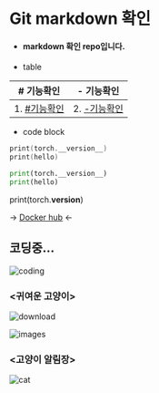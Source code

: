 # Git markdown 확인

- #### markdown 확인 repo입니다.

- table 

|# 기능확인   |- 기능확인   |
|--|--|
|1. [#기능확인](https://github.com/SongHunHan)|2. [-기능확인](https://github.com/SongHunHan)|

- code block
```cpp
print(torch.__version__)
print(hello)
```
```py
print(torch.__version__)
print(hello)
```

print(torch.__version__)

-> [Docker hub](https://hub.docker.com/) <-

## 코딩중...

![coding](https://user-images.githubusercontent.com/65228530/125380687-8f7bfb00-e3cd-11eb-9855-6c5fccbf83e4.gif)


### <귀여운 고양이>

![download](https://user-images.githubusercontent.com/65228530/125380164-b84fc080-e3cc-11eb-9ebb-94b243a85c6f.jpeg)

![images](https://lh3.googleusercontent.com/proxy/rbDujXotPc3AniX-Vmx6K4fuIUM22gAgy2G4otFJZdgF4B4SPoT8vkMEjK9GRZMtc_2LB8trrL0QeIH7cvockH-VqcSgVDZ6Jak93WXCLau9nbgIEg)

### <고양이 알림장>

![cat](https://user-images.githubusercontent.com/65228530/125380338-06fd5a80-e3cd-11eb-810b-03b81b48e798.jpeg)

